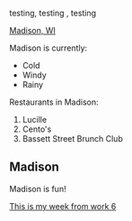 testing, testing , testing 

[Madison, WI](https://en.wikipedia.org/wiki/Madison,_Wisconsin)

Madison is currently: 
- Cold
- Windy
- Rainy

Restaurants in Madison: 
1. Lucille 
2. Cento's 
3. Bassett Street Brunch Club

## Madison
Madison is fun!

[This is my week from work 6](HW.html)
